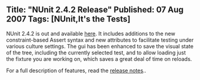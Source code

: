Title: "NUnit 2.4.2 Release"
Published: 07 Aug 2007
Tags: [NUnit,It's the Tests]
---
NUnit 2.4.2 is out and available <a href="http://nunit.org/?p=download">here</a>. It includes additions to the new constraint-based Assert syntax and new attributes to facilitate testing under various culture settings. The gui has been enhanced to save the visual state of the tree, including the currently selected test, and to allow loading just the fixture you are working on, which saves a great deal of time on reloads.

For a full description of features, read the <a href="http://nunit.org/?p=releaseNotes&r=2.4.2">release notes</a>..

